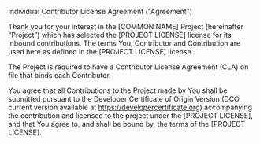 Individual Contributor License Agreement ("Agreement")

Thank you for your interest in the [COMMON NAME] Project (hereinafter “Project”) which has selected the [PROJECT LICENSE] license for its inbound contributions. The terms You, Contributor and Contribution are used here as defined in the [PROJECT LICENSE] license.

The Project is required to have a Contributor License Agreement (CLA) on file that binds each Contributor.

You agree that all Contributions to the Project made by You shall be submitted pursuant to the Developer Certificate of Origin Version (DCO, current version available at https://developercertificate.org) accompanying the contribution and licensed to the project under the [PROJECT LICENSE], and that You agree to, and shall be bound by, the terms of the [PROJECT LICENSE].
